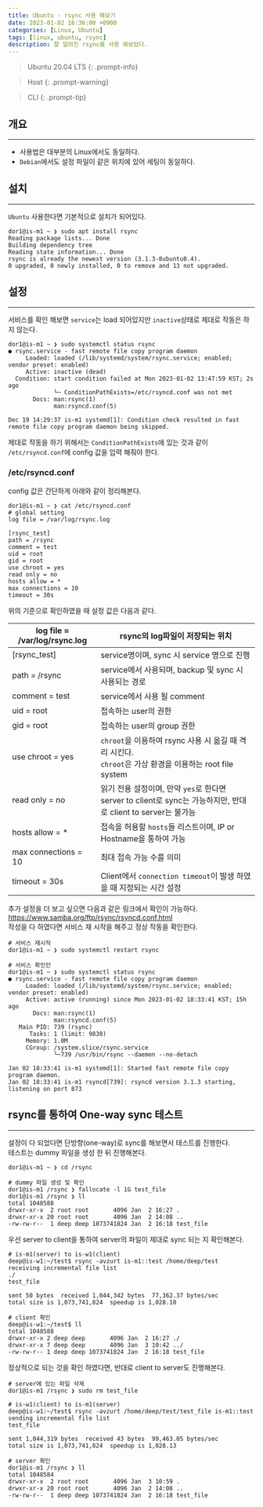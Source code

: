 ```yaml
---
title: Ubuntu - rsync 사용 해보기
date: 2023-01-02 16:36:00 +0900
categories: [Linux, Ubuntu]
tags: [linux, ubuntu, rsync]
description: 잘 알려진 rsync를 사용 해보았다.
---
```


>Ubuntu 20.04 LTS
{: .prompt-info}

>Host
{: .prompt-warning}

>CLI
{: .prompt-tip}

## 개요
---

* 사용법은 대부분의 Linux에서도 동일하다.
* `Debian`에서도 설정 파일이 같은 위치에 있어 세팅이 동일하다.

## 설치
---

`Ubuntu` 사용한다면 기본적으로 설치가 되어있다.

```shell
dor1@is-m1 ~ ❯ sudo apt install rsync
Reading package lists... Done
Building dependency tree
Reading state information... Done
rsync is already the newest version (3.1.3-8ubuntu0.4).
0 upgraded, 0 newly installed, 0 to remove and 13 not upgraded.
```

## 설정
---

서비스를 확인 해보면 `service`는 load 되어있지만 `inactive`상태로 제대로 작동은 하지 않는다.

```shell
dor1@is-m1 ~ ❯ sudo systemctl status rsync
● rsync.service - fast remote file copy program daemon
     Loaded: loaded (/lib/systemd/system/rsync.service; enabled; vendor preset: enabled)
     Active: inactive (dead)
  Condition: start condition failed at Mon 2023-01-02 13:47:59 KST; 2s ago
             └─ ConditionPathExists=/etc/rsyncd.conf was not met
       Docs: man:rsync(1)
             man:rsyncd.conf(5)

Dec 19 14:29:37 is-m1 systemd[1]: Condition check resulted in fast remote file copy program daemon being skipped.
```

제대로 작동을 하기 위해서는 `ConditionPathExists`에 있는 것과 같이 `/etc/rsyncd.conf`에 config 값을 입력 해줘야 한다.

### /etc/rsyncd.conf

config 값은 간단하게 아래와 같이 정리해본다.

```shell
dor1@is-m1 ~ ❯ cat /etc/rsyncd.conf
# global setting
log file = /var/log/rsync.log

[rsync_test]
path = /rsync
comment = test
uid = root
gid = root
use chroot = yes
read only = no
hosts allow = *
max connections = 10
timeout = 30s
```

위의 기준으로 확인하였을 때 설정 값은 다음과 같다.

| log file = /var/log/rsync.log | rsync의 log파일이 저장되는 위치                                                                                |
| ----------------------------- | -------------------------------------------------------------------------------------------------------------- |
| \[rsync_test\]                | service명이며, sync 시 service 명으로 진행                                                                     |
| path = /rsync                 | service에서 사용되며, backup 및 sync 시 사용되는 경로                                                          |
| comment = test                | service에서 사용 될 comment                                                                                    |
| uid = root                    | 접속하는 user의 권한                                                                                           |
| gid = root                    | 접속하는 user의 group  권한                                                                                    |
| use chroot = yes              | `chroot`을 이용하여 rsync 사용 시 옮길 때 격리 시킨다.<br>`chroot`은 가상 환경을 이용하는 root file system     |
| read only = no                | 읽기 전용 설정이며, 만약 `yes`로 한다면 server to client로 sync는 가능하지만, 반대로 client to server는 불가능 |
| hosts allow = \*              | 접속을 허용할 `hosts`들 리스트이며, IP or Hostname을 통하여 가능                                               |
| max connections = 10          | 최대 접속 가능 수를 의미                                                                                       |
| timeout = 30s                 | Client에서 `connection timeout`이 발생 하였을 때 지정되는 시간 설정                                            |

추가 설정을 더 보고 싶으면 다음과 같은 링크에서 확인이 가능하다.  
<https://www.samba.org/ftp/rsync/rsyncd.conf.html>  
작성을 다 하였다면 서비스 재 시작을 해주고 정상 작동을 확인한다.

```shell
# 서비스 재시작
dor1@is-m1 ~ ❯ sudo systemctl restart rsync

# 서비스 확인인
dor1@is-m1 ~ ❯ sudo systemctl status rsync
● rsync.service - fast remote file copy program daemon
     Loaded: loaded (/lib/systemd/system/rsync.service; enabled; vendor preset: enabled)
     Active: active (running) since Mon 2023-01-02 18:33:41 KST; 15h ago
       Docs: man:rsync(1)
             man:rsyncd.conf(5)
   Main PID: 739 (rsync)
      Tasks: 1 (limit: 9830)
     Memory: 1.0M
     CGroup: /system.slice/rsync.service
             └─739 /usr/bin/rsync --daemon --no-detach

Jan 02 18:33:41 is-m1 systemd[1]: Started fast remote file copy program daemon.
Jan 02 18:33:41 is-m1 rsyncd[739]: rsyncd version 3.1.3 starting, listening on port 873
```

## rsync를 통하여 One-way sync 테스트
---

설정이 다 되었다면 단방향(one-way)로 sync를 해보면서 테스트를 진행한다.  
테스트는 dummy 파일을 생성 한 뒤 진행해본다.

```shell
dor1@is-m1 ~ ❯ cd /rsync

# dummy 파일 생성 및 확인
dor1@is-m1 /rsync ❯ fallocate -l 1G test_file
dor1@is-m1 /rsync ❯ ll
total 1048588
drwxr-xr-x  2 root root       4096 Jan  2 16:27 .
drwxr-xr-x 20 root root       4096 Jan  2 14:08 ..
-rw-rw-r--  1 deep deep 1073741824 Jan  2 16:18 test_file
```

우선 server to client을 통하여 server의 파일이 제대로 sync 되는 지 확인해본다.

```shell
# is-m1(server) to is-w1(client)
deep@is-w1:~/test$ rsync -avzurt is-m1::test /home/deep/test
receiving incremental file list
./
test_file

sent 50 bytes  received 1,044,342 bytes  77,362.37 bytes/sec
total size is 1,073,741,824  speedup is 1,028.10

# client 확인
deep@is-w1:~/test$ ll
total 1048588
drwxr-xr-x 2 deep deep       4096 Jan  2 16:27 ./
drwxr-xr-x 7 deep deep       4096 Jan  3 10:42 ../
-rw-rw-r-- 1 deep deep 1073741824 Jan  2 16:18 test_file
```

정상적으로 되는 것을 확인 하였다면, 반대로 client to server도 진행해본다.

```shell
# server에 있는 파일 삭제
dor1@is-m1 /rsync ❯ sudo rm test_file

# is-w1(client) to is-m1(server)
deep@is-w1:~/test$ rsync -avzurt /home/deep/test/test_file is-m1::test
sending incremental file list
test_file

sent 1,044,319 bytes  received 43 bytes  99,463.05 bytes/sec
total size is 1,073,741,824  speedup is 1,028.13

# server 확인
dor1@is-m1 /rsync ❯ ll
total 1048584
drwxr-xr-x  2 root root       4096 Jan  3 10:59 .
drwxr-xr-x 20 root root       4096 Jan  2 14:08 ..
-rw-rw-r--  1 deep deep 1073741824 Jan  2 16:18 test_file
```